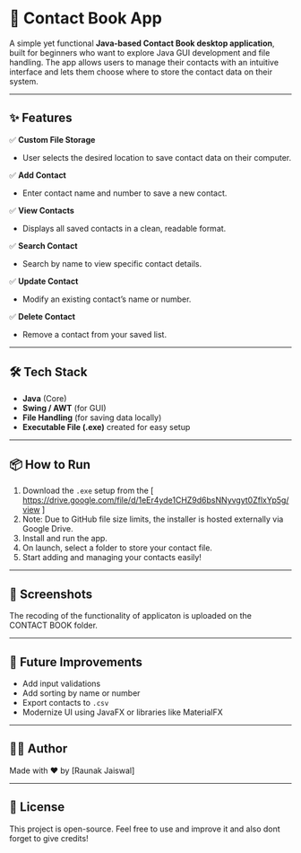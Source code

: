# 📒 Contact Book App

A simple yet functional **Java-based Contact Book desktop application**, built for beginners who want to explore Java GUI development and file handling.
The app allows users to manage their contacts with an intuitive interface and lets them choose where to store the contact data on their system.

---

## ✨ Features

✅ **Custom File Storage**  
- User selects the desired location to save contact data on their computer.

✅ **Add Contact**  
- Enter contact name and number to save a new contact.

✅ **View Contacts**  
- Displays all saved contacts in a clean, readable format.

✅ **Search Contact**  
- Search by name to view specific contact details.

✅ **Update Contact**  
- Modify an existing contact’s name or number.

✅ **Delete Contact**  
- Remove a contact from your saved list.

---

## 🛠️ Tech Stack

- **Java** (Core)
- **Swing / AWT** (for GUI)
- **File Handling** (for saving data locally)
- **Executable File (.exe)** created for easy setup

---

## 📦 How to Run

1. Download the `.exe` setup from the [ https://drive.google.com/file/d/1eEr4yde1CHZ9d6bsNNyvgyt0ZflxYp5g/view ]
2. Note: Due to GitHub file size limits, the installer is hosted externally via Google Drive.
3. Install and run the app.
4. On launch, select a folder to store your contact file.
5. Start adding and managing your contacts easily!

---

## 📸 Screenshots

The recoding of the functionality of applicaton is uploaded on the CONTACT BOOK folder.

---

## 🚀 Future Improvements

- Add input validations  
- Add sorting by name or number  
- Export contacts to `.csv`  
- Modernize UI using JavaFX or libraries like MaterialFX  

---

## 👨‍💻 Author

Made with ❤️ by [Raunak Jaiswal]

---

## 📄 License

This project is open-source. Feel free to use and improve it and also dont forget to give credits!

